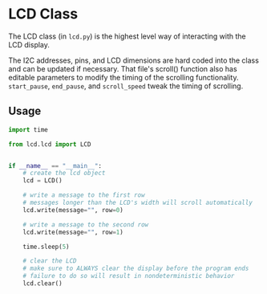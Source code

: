 # LCD Class

The LCD class (in `lcd.py`) is the highest level way of interacting with the LCD display.

The I2C addresses, pins, and LCD dimensions are hard coded into the class and can be updated if necessary. That file's scroll() function also has editable parameters to modify the timing of the scrolling functionality. `start_pause`, `end_pause`, and `scroll_speed` tweak the timing of scrolling.

## Usage

```python
import time

from lcd.lcd import LCD


if __name__ == "__main__":
    # create the lcd object
    lcd = LCD()

    # write a message to the first row
    # messages longer than the LCD's width will scroll automatically
    lcd.write(message="", row=0)

    # write a message to the second row
    lcd.write(message="", row=1)

    time.sleep(5)

    # clear the LCD
    # make sure to ALWAYS clear the display before the program ends
    # failure to do so will result in nondeterministic behavior
    lcd.clear()
```
